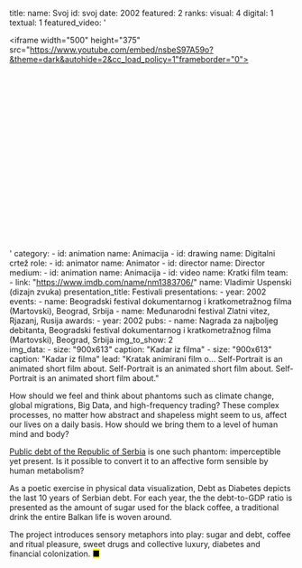 title: 
    name: Svoj
id: svoj
date: 2002
featured: 2
ranks:
    visual: 4
    digital: 1
    textual: 1
featured_video: '<style>.codegena{position:relative;width:100%;height:0;padding-bottom:75%;}.codegena iframe{position:absolute;top:0;left:0;width:100%;height:100%;}</style><div class="codegena"><iframe width="500" height="375" src="https://www.youtube.com/embed/nsbeS97A59o?&theme=dark&autohide=2&cc_load_policy=1"frameborder="0"></iframe></div>'
category: 
    - id: animation
      name: Animacija
    - id: drawing
      name: Digitalni crtež
role:
    - id: animator
      name: Animator
    - id: director
      name: Director
medium:
    - id: animation
      name: Animacija
    - id: video
      name: Kratki film
team:
    - link: "https://www.imdb.com/name/nm1383706/"
      name: Vladimir Uspenski (dizajn zvuka)
presentation_title: Festivali
presentations:
    - year: 2002
      events:
        - name: Beogradski festival dokumentarnog i kratkometražnog filma (Martovski), Beograd, Srbija
        - name: Međunarodni festival Zlatni vitez, Rjazanj, Rusija
awards:
    - year: 2002
      pubs:
        - name: Nagrada za najboljeg debitanta, Beogradski festival dokumentarnog i kratkometražnog filma (Martovski), Beograd, Srbija
img_to_show: 2       
img_data:
    - size: "900x613"
      caption: "Kadar iz filma"
    - size: "900x613"
      caption: "Kadar iz filma"
lead: "Kratak animirani film o... Self-Portrait is an animated short film about. Self-Portrait is an animated short film about. Self-Portrait is an animated short film about."

How should we feel and think about phantoms such as climate change, global migrations, Big Data, and high-frequency trading? These complex processes, no matter how abstract and shapeless might seem to us, affect our lives on a daily basis. How should we bring them to a level of human mind and body?  

<a href='http://www.javnidug.gov.rs/eng/default.asp' target="_blank">Public debt of the Republic of Serbia</a> is one such phantom: imperceptible yet present. Is it possible to convert it to an affective form sensible by human metabolism? 

As a poetic exercise in physical data visualization, Debt as Diabetes depicts the last 10 years of Serbian debt. For each year, the the debt-to-GDP ratio is presented as the amount of sugar used for the black coffee, a traditional drink the entire Balkan life is woven around. 

The project introduces sensory metaphors into play: sugar and debt, coffee and ritual pleasure, sweet drugs and collective luxury, diabetes and financial colonization. <mark>&#9632;</mark>